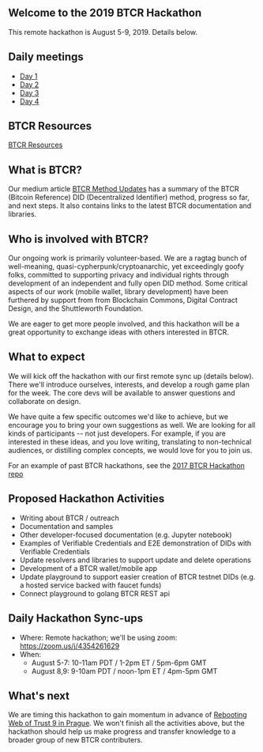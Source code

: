 ## Welcome to the 2019 BTCR Hackathon

This remote hackathon is August 5-9, 2019. Details below.

## Daily meetings

- [Day 1](daily/day1.md)
- [Day 2](daily/day2.md)
- [Day 3](daily/day3.md)
- [Day 4](daily/day4.md)

## BTCR Resources

[BTCR Resources](https://github.com/w3c-ccg/didm-btcr/blob/gh-pages/resources.md)

## What is BTCR?

Our medium article [BTCR Method Updates](https://medium.com/@kimdhamilton/btcr-did-method-updates-d0fd14386139) has a summary of the BTCR (Bitcoin Reference) DID (Decentralized Identifier) method, progress so far, and next steps. It also contains links to the latest BTCR documentation and libraries. 

## Who is involved with BTCR?

Our ongoing work is primarily volunteer-based. We are a ragtag bunch of well-meaning, quasi-cypherpunk/cryptoanarchic, yet exceedingly goofy folks, committed to supporting privacy and individual rights through development of an independent and fully open DID method. Some critical aspects of our work (mobile wallet, library development) have been furthered by support from from Blockchain Commons, Digital Contract Design, and the Shuttleworth Foundation.

We are eager to get more people involved, and this hackathon will be a great opportunity to exchange ideas with others interested in BTCR. 

## What to expect

We will kick off the hackathon with our first remote sync up (details below). There we'll introduce ourselves, interests, and develop a rough game plan for the week. The core devs will be available to answer questions and collaborate on design.

We have quite a few specific outcomes we'd like to achieve, but we encourage you to bring your own suggestions as well. We are looking for all kinds of participants -- not just developers. For example, if you are interested in these ideas, and you love writing, translating to non-technical audiences, or distilling complex concepts, we would love for you to join us. 

For an example of past BTCR hackathons, see the [2017 BTCR Hackathon repo](https://weboftrustinfo.github.io/btcr-hackathon-2017/)

## Proposed Hackathon Activities

- Writing about BTCR / outreach
- Documentation and samples
- Other developer-focused documentation (e.g. Jupyter notebook)
- Examples of Verifiable Credentials and E2E demonstration of DIDs with Verifiable Credentials
- Update resolvers and libraries to support update and delete operations
- Development of a BTCR wallet/mobile app
- Update playground to support easier creation of BTCR testnet DIDs (e.g. a hosted service backed with faucet funds)
- Connect playground to golang BTCR REST api

## Daily Hackathon Sync-ups

- Where: Remote hackathon; we'll be using zoom: https://zoom.us/j/4354261629
- When: 
    - August 5-7: 10-11am PDT / 1-2pm ET / 5pm-6pm GMT
    - August 8,9: 9-10am PDT / noon-1pm ET / 4pm-5pm GMT

## What's next

We are timing this hackathon to gain momentum in advance of [Rebooting Web of Trust 9 in Prague](https://eventbrite.com/e/rebooting-the-web-of-trust-ix-2019b-prague-tickets-63443365815). We won't finish all the activities above, but the hackathon should help us make progress and transfer knowledge to a broader group of new BTCR contributers.


